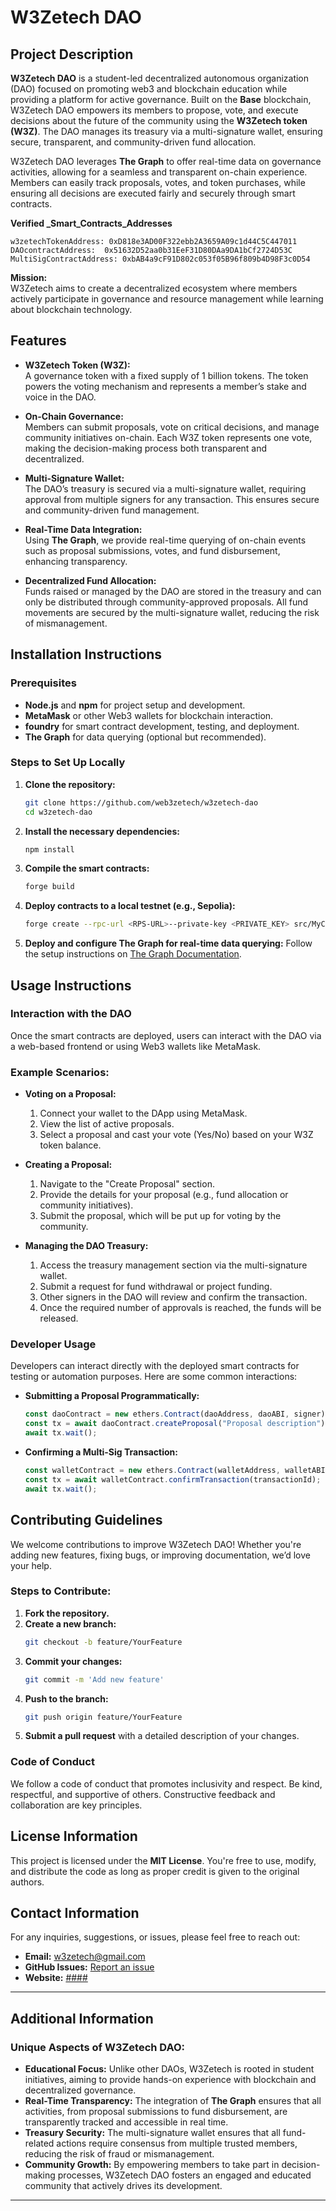 # W3Zetech DAO

## Project Description  
**W3Zetech DAO** is a student-led decentralized autonomous organization (DAO) focused on promoting web3 and blockchain education while providing a platform for active governance. Built on the **Base** blockchain, W3Zetech DAO empowers its members to propose, vote, and execute decisions about the future of the community using the **W3Zetech token (W3Z)**. The DAO manages its treasury via a multi-signature wallet, ensuring secure, transparent, and community-driven fund allocation. 

W3Zetech DAO leverages **The Graph** to offer real-time data on governance activities, allowing for a seamless and transparent on-chain experience. Members can easily track proposals, votes, and token purchases, while ensuring all decisions are executed fairly and securely through smart contracts.

**Verified _Smart_Contracts_Addresses**

```
w3zetechTokenAddress: 0xD818e3AD00F322ebb2A3659A09c1d44C5C447011
DAOcontractAddress:  0x51632D52aa0b31EeF31D80DAa9DA1bCf2724D53C
MultiSigContractAddress: 0xbAB4a9cF91D802c053f05B96f809b4D98F3c0D54

```


**Mission:**  
W3Zetech aims to create a decentralized ecosystem where members actively participate in governance and resource management while learning about blockchain technology.

## Features  
- **W3Zetech Token (W3Z):**  
  A governance token with a fixed supply of 1 billion tokens. The token powers the voting mechanism and represents a member’s stake and voice in the DAO.

- **On-Chain Governance:**  
  Members can submit proposals, vote on critical decisions, and manage community initiatives on-chain. Each W3Z token represents one vote, making the decision-making process both transparent and decentralized.

- **Multi-Signature Wallet:**  
  The DAO’s treasury is secured via a multi-signature wallet, requiring approval from multiple signers for any transaction. This ensures secure and community-driven fund management.

- **Real-Time Data Integration:**  
  Using **The Graph**, we provide real-time querying of on-chain events such as proposal submissions, votes, and fund disbursement, enhancing transparency.

- **Decentralized Fund Allocation:**  
  Funds raised or managed by the DAO are stored in the treasury and can only be distributed through community-approved proposals. All fund movements are secured by the multi-signature wallet, reducing the risk of mismanagement.

## Installation Instructions  

### Prerequisites  
- **Node.js** and **npm** for project setup and development.
- **MetaMask** or other Web3 wallets for blockchain interaction.
- **foundry** for smart contract development, testing, and deployment.
- **The Graph** for data querying (optional but recommended).

### Steps to Set Up Locally

1. **Clone the repository:**
    ```bash
    git clone https://github.com/web3zetech/w3zetech-dao
    cd w3zetech-dao
    ```

2. **Install the necessary dependencies:**
    ```bash
    npm install
    ```

3. **Compile the smart contracts:**
    ```bash
    forge build
    ```

4. **Deploy contracts to a local testnet (e.g., Sepolia):**
    ```bash
    forge create --rpc-url <RPS-URL>--private-key <PRIVATE_KEY> src/MyContract.sol:MyContract

    ```

5. **Deploy and configure The Graph for real-time data querying:**
    Follow the setup instructions on [The Graph Documentation](https://thegraph.com/docs/en/quick-start/).


## Usage Instructions  

### Interaction with the DAO  
Once the smart contracts are deployed, users can interact with the DAO via a web-based frontend or using Web3 wallets like MetaMask.

### Example Scenarios:
- **Voting on a Proposal:**
  1. Connect your wallet to the DApp using MetaMask.
  2. View the list of active proposals.
  3. Select a proposal and cast your vote (Yes/No) based on your W3Z token balance.

- **Creating a Proposal:**
  1. Navigate to the "Create Proposal" section.
  2. Provide the details for your proposal (e.g., fund allocation or community initiatives).
  3. Submit the proposal, which will be put up for voting by the community.

- **Managing the DAO Treasury:**
  1. Access the treasury management section via the multi-signature wallet.
  2. Submit a request for fund withdrawal or project funding.
  3. Other signers in the DAO will review and confirm the transaction.
  4. Once the required number of approvals is reached, the funds will be released.

### Developer Usage
Developers can interact directly with the deployed smart contracts for testing or automation purposes. Here are some common interactions:

- **Submitting a Proposal Programmatically:**
    ```js
    const daoContract = new ethers.Contract(daoAddress, daoABI, signer);
    const tx = await daoContract.createProposal("Proposal description");
    await tx.wait();
    ```

- **Confirming a Multi-Sig Transaction:**
    ```js
    const walletContract = new ethers.Contract(walletAddress, walletABI, signer);
    const tx = await walletContract.confirmTransaction(transactionId);
    await tx.wait();
    ```

## Contributing Guidelines  
We welcome contributions to improve W3Zetech DAO! Whether you're adding new features, fixing bugs, or improving documentation, we’d love your help.

### Steps to Contribute:
1. **Fork the repository.**
2. **Create a new branch:**
    ```bash
    git checkout -b feature/YourFeature
    ```
3. **Commit your changes:**
    ```bash
    git commit -m 'Add new feature'
    ```
4. **Push to the branch:**
    ```bash
    git push origin feature/YourFeature
    ```
5. **Submit a pull request** with a detailed description of your changes.

### Code of Conduct  
We follow a code of conduct that promotes inclusivity and respect. Be kind, respectful, and supportive of others. Constructive feedback and collaboration are key principles.

## License Information  
This project is licensed under the **MIT License**. You're free to use, modify, and distribute the code as long as proper credit is given to the original authors.

## Contact Information  
For any inquiries, suggestions, or issues, please feel free to reach out:

- **Email:** w3zetech@gmail.com
- **GitHub Issues:** [Report an issue](https://github.com/web3zetech/w3zetech-dao/issues)
- **Website:** [####](http://w3zetechdao.org)

---

## Additional Information

### Unique Aspects of W3Zetech DAO:
- **Educational Focus:** Unlike other DAOs, W3Zetech is rooted in student initiatives, aiming to provide hands-on experience with blockchain and decentralized governance.
- **Real-Time Transparency:** The integration of **The Graph** ensures that all activities, from proposal submissions to fund disbursement, are transparently tracked and accessible in real time.
- **Treasury Security:** The multi-signature wallet ensures that all fund-related actions require consensus from multiple trusted members, reducing the risk of fraud or mismanagement.
- **Community Growth:** By empowering members to take part in decision-making processes, W3Zetech DAO fosters an engaged and educated community that actively drives its development.

---
